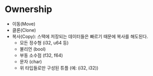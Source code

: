 # Ownership

- 이동(Move)
- 클론(Clone)
- 복사(Copy): 스택에 저장되는 데이터들은 빠르기 때문에 복사를 해도된다.
    - 모든 정수형 (i32, u64 등)
    - 불리언 (bool)
    - 부동 소수점 (f32, f64)
    - 문자 (char)
    - 위 타입들로만 구성된 튜플 (예: (i32, i32))